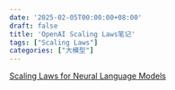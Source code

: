 ```yaml
---
date: '2025-02-05T00:00:00+08:00'
draft: false
title: 'OpenAI Scaling Laws笔记'
tags: ["Scaling Laws"]
categories: ["大模型"]
---
```


[Scaling Laws for Neural Language Models](https://xves6ft58q.feishu.cn/docx/Mr52dw2tto1rhixBlUWcOpgGnqh?from=from_copylink)
